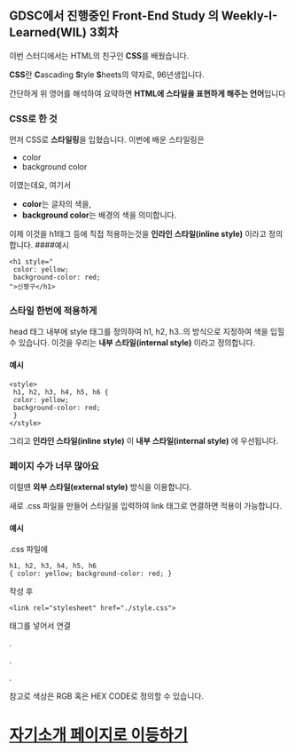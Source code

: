 ## GDSC에서 진행중인 Front-End Study 의 Weekly-I-Learned(WIL) 3회차

이번 스터디에서는 HTML의 친구인 **CSS**를 배웠습니다.

**CSS**란 **C**ascading **S**tyle **S**heets의 약자로, 96년생입니다.

간단하게 위 영어를 해석하여 요약하면 **HTML에 스타일을 표현하게 해주는 언어**입니다

### CSS로 한 것

먼저 CSS로 **스타일링**을 입혔습니다.
이번에 배운 스타일링은
- color
- background color

이였는데요, 여기서 

- **color**는 글자의 색을,
- **background color**는 배경의 색을 의미합니다.

이제 이것을 h1태그 등에 직접 적용하는것을 **인라인 스타일(inline style)** 이라고 정의합니다.
####예시
```
<h1 style="
 color: yellow;
 background-color: red;
">신짱구</h1>
```

### 스타일 한번에 적용하게

head 태그 내부에 style 태그를 정의하여 h1, h2, h3..의 방식으로
지정하여 색을 입힐 수 있습니다.
이것을 우리는 **내부 스타일(internal style)** 이라고 정의합니다.
#### 예시
```
<style>
 h1, h2, h3, h4, h5, h6 {
 color: yellow;
 background-color: red;
 }
</style>
```

그리고 **인라인 스타일(inline style)** 이 **내부 스타일(internal style)** 에 우선됩니다.

### 페이지 수가 너무 많아요

이럴떈 **외부 스타일(external style)** 방식을 이용합니다.

새로 .css 파일을 만들어 스타일을 입력하여
link 태그로 연결하면 적용이 가능합니다.

#### 예시
.css 파일에
```
h1, h2, h3, h4, h5, h6
{ color: yellow; background-color: red; }
```
작성 후
```
<link rel="stylesheet" href="./style.css">
```
태그를 넣어서 연결

.

.

.

참고로 색상은 RGB 혹은 HEX CODE로 정의할 수 있습니다.

# [자기소개 페이지로 이등하기](http://127.0.0.1:5500/week3/index.html)